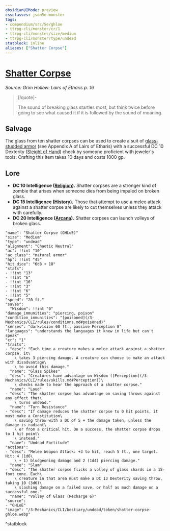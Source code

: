 ```yaml
---
obsidianUIMode: preview
cssclasses: json5e-monster
tags:
- compendium/src/5e/ghloe
- ttrpg-cli/monster/cr/1
- ttrpg-cli/monster/size/medium
- ttrpg-cli/monster/type/undead
statblock: inline
aliases: ["Shatter Corpse"]
---
```

# [Shatter Corpse](3-Mechanics\CLI\bestiary\undead/shatter-corpse-ghloe.md)
*Source: Grim Hollow: Lairs of Etharis p. 16*  

> [!quote]-  
> 
> The sound of breaking glass startles most, but think twice before going to see what caused it if it is followed by the sound of moaning.

## Salvage

The glass from ten shatter corpses can be used to create a suit of [glass-studded armor](/3-Mechanics/CLI/items/glass-studded-armor-ghloe.md) (see Appendix A of Lairs of Etharis) with a successful DC 10 Dexterity ([Sleight of Hand](/3-Mechanics/CLI/rules/skills.md#Sleight%20of%20Hand)) check by someone proficient with jeweler's tools. Crafting this item takes 10 days and costs 1000 gp.

## Lore

- **DC 10 Intelligence ([Religion](/3-Mechanics/CLI/rules/skills.md#Religion)).** Shatter corpses are a stronger kind of zombie that arises when someone dies from being impaled on broken glass.  
- **DC 15 Intelligence ([History](/3-Mechanics/CLI/rules/skills.md#History)).** Those that attempt to use a melee attack against a shatter corpse are likely to cut themselves unless they attack with carefully.  
- **DC 20 Intelligence ([Arcana](/3-Mechanics/CLI/rules/skills.md#Arcana)).** Shatter corpses can launch volleys of broken glass.  

```statblock
"name": "Shatter Corpse (GHLoE)"
"size": "Medium"
"type": "undead"
"alignment": "Chaotic Neutral"
"ac": !!int "10"
"ac_class": "natural armor"
"hp": !!int "45"
"hit_dice": "6d8 + 18"
"stats":
- !!int "13"
- !!int "6"
- !!int "16"
- !!int "3"
- !!int "6"
- !!int "5"
"speed": "20 ft."
"saves":
  "Wisdom": !!int "0"
"damage_immunities": "piercing, poison"
"condition_immunities": "[poisoned](/3-Mechanics/CLI/rules/conditions.md#poisoned)"
"senses": "darkvision 60 ft., passive Perception 8"
"languages": "understands the languages it knew in life but can't speak"
"cr": "1"
"traits":
- "desc": "Each time a creature makes a melee attack against a shatter corpse, it\
    \ takes 3 piercing damage. A creature can choose to make an attack with disadvantage\
    \ to avoid this damage."
  "name": "Glass Spikes"
- "desc": "Creatures have advantage on Wisdom ([Perception](/3-Mechanics/CLI/rules/skills.md#Perception))\
    \ checks made to hear the approach of a shatter corpse."
  "name": "Loud"
- "desc": "The shatter corpse has advantage on saving throws against any effect that\
    \ turns undead."
  "name": "Turn Resistance"
- "desc": "If damage reduces the shatter corpse to 0 hit points, it must make a Constitution\
    \ saving throw with a DC of 5 + the damage taken, unless the damage is radiant\
    \ or from a critical hit. On a success, the shatter corpse drops to 1 hit point\
    \ instead."
  "name": "Undead Fortitude"
"actions":
- "desc": "Melee Weapon Attack: +3 to hit, reach 5 ft., one target. Hit: 4 (1d6\
    \ + 1) bludgeoning damage and 2 (1d4) piercing damage."
  "name": "Slam"
- "desc": "The shatter corpse flicks a volley of glass shards in a 15-foot cone. Each\
    \ creature in that area must make a DC 13 Dexterity saving throw, taking 10 (3d6)\
    \ slashing damage on a failed save, or half as much damage on a successful one."
  "name": "Volley of Glass (Recharge 6)"
"source":
- "GHLoE"
"image": "/3-Mechanics/CLI/bestiary/undead/token/shatter-corpse-ghloe.webp"
```
^statblock